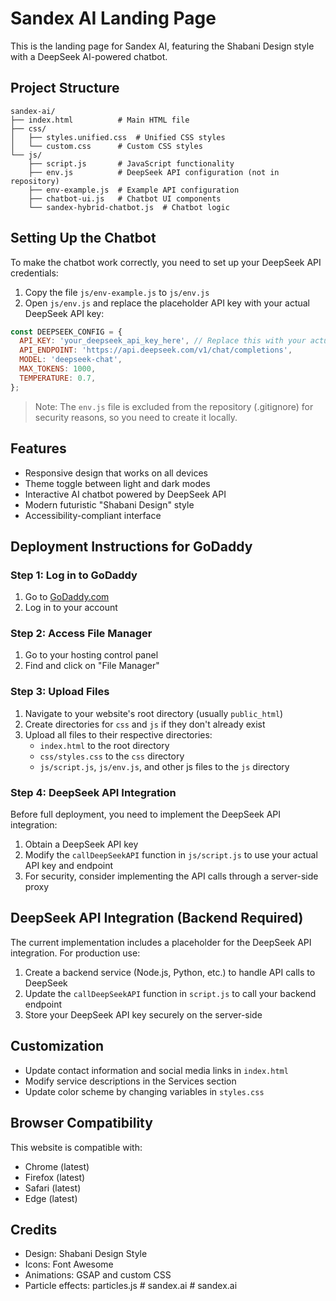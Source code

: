 # Sandex AI Landing Page

This is the landing page for Sandex AI, featuring the Shabani Design style with a DeepSeek AI-powered chatbot.

## Project Structure

```
sandex-ai/
├── index.html          # Main HTML file
├── css/
│   ├── styles.unified.css  # Unified CSS styles
│   └── custom.css      # Custom CSS styles
└── js/
    ├── script.js       # JavaScript functionality
    ├── env.js          # DeepSeek API configuration (not in repository)
    ├── env-example.js  # Example API configuration
    ├── chatbot-ui.js   # Chatbot UI components
    └── sandex-hybrid-chatbot.js  # Chatbot logic
```

## Setting Up the Chatbot

To make the chatbot work correctly, you need to set up your DeepSeek API credentials:

1. Copy the file `js/env-example.js` to `js/env.js`
2. Open `js/env.js` and replace the placeholder API key with your actual DeepSeek API key:

```javascript
const DEEPSEEK_CONFIG = {
  API_KEY: 'your_deepseek_api_key_here', // Replace this with your actual API key
  API_ENDPOINT: 'https://api.deepseek.com/v1/chat/completions',
  MODEL: 'deepseek-chat',
  MAX_TOKENS: 1000,
  TEMPERATURE: 0.7,
};
```

> Note: The `env.js` file is excluded from the repository (.gitignore) for security reasons, so you need to create it locally.

## Features

- Responsive design that works on all devices
- Theme toggle between light and dark modes
- Interactive AI chatbot powered by DeepSeek API
- Modern futuristic "Shabani Design" style
- Accessibility-compliant interface

## Deployment Instructions for GoDaddy

### Step 1: Log in to GoDaddy

1. Go to [GoDaddy.com](https://www.godaddy.com/)
2. Log in to your account

### Step 2: Access File Manager

1. Go to your hosting control panel
2. Find and click on "File Manager"

### Step 3: Upload Files

1. Navigate to your website's root directory (usually `public_html`)
2. Create directories for `css` and `js` if they don't already exist
3. Upload all files to their respective directories:
   - `index.html` to the root directory
   - `css/styles.css` to the `css` directory
   - `js/script.js`, `js/env.js`, and other js files to the `js` directory

### Step 4: DeepSeek API Integration

Before full deployment, you need to implement the DeepSeek API integration:

1. Obtain a DeepSeek API key
2. Modify the `callDeepSeekAPI` function in `js/script.js` to use your actual API key and endpoint
3. For security, consider implementing the API calls through a server-side proxy

## DeepSeek API Integration (Backend Required)

The current implementation includes a placeholder for the DeepSeek API integration. For production use:

1. Create a backend service (Node.js, Python, etc.) to handle API calls to DeepSeek
2. Update the `callDeepSeekAPI` function in `script.js` to call your backend endpoint
3. Store your DeepSeek API key securely on the server-side

## Customization

- Update contact information and social media links in `index.html`
- Modify service descriptions in the Services section
- Update color scheme by changing variables in `styles.css`

## Browser Compatibility

This website is compatible with:
- Chrome (latest)
- Firefox (latest)
- Safari (latest)
- Edge (latest)

## Credits

- Design: Shabani Design Style
- Icons: Font Awesome
- Animations: GSAP and custom CSS
- Particle effects: particles.js
#   s a n d e x . a i 
 
 #   s a n d e x . a i 
 
 